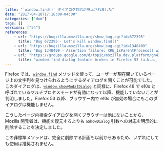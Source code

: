 ```yaml
---
title: "`window.find()` ダイアログ対応が廃止されました"
date: "2017-04-18T17:18:00-04:00"
categories: ["dom"]
tags: []
versions: ["54"]
references:
    - url: "https://bugzilla.mozilla.org/show_bug.cgi?id=672395"
      title: "Bug 672395 - Let's kill window.find()"
    - url: "https://bugzilla.mozilla.org/show_bug.cgi?id=1348409"
      title: "Bug 1348409 - Assertion failure: XRE_IsParentProcess() with window.find"
    - url: "https://groups.google.com/d/topic/mozilla.dev.platform/gn4364N4TlY/discussion"
      title: "window.find dialog feature broken in Firefox 53 (a.k.a., Late Intent to Unship: window.find's dialog support)"
---
```

Firefox では、[`window.find`](https://developer.mozilla.org/ja/docs/Web/API/Window/find) メソッドを使って、ユーザーが現在開いているページ上の文字列を見つけられるようにするダイアログを開くことが可能でした。このダイアログは、[`window.showModalDialog`](https://www.fxsitecompat.com/ja/docs/2016/window-showmodaldialog-has-been-removed/) と同様に、Firefox 48 で e10s と呼ばれているマルチプロセスモードが有効になって以降、機能していないことが判明しました。Firefox 53 以降、ブラウザー内で e10s が無効の場合にもこのダイアログは機能しません。

こうしたページ内検索ダイアログを開くブラウザーは他にないことから、Mozilla 開発者は、機能を復元するよりも `aShowDialog` 引数への対応を明示的に削除することを決定しました。

この非標準メソッドは、完全に削除する計画も以前からあるため、いずれにしても使用は推奨されません。
